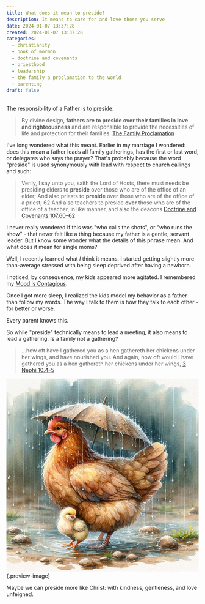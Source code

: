 ```yaml
---
title: What does it mean to preside?
description: It means to care for and love those you serve
date: 2024-01-07 13:37:28
created: 2024-01-07 13:37:28
categories:
  - christianity
  - book of mormon
  - doctrine and covenants
  - priesthood
  - leadership
  - the family a proclamation to the world
  - parenting
draft: false
---
```

The responsibility of a Father is to preside:

> By divine design, **fathers are to preside over their families in love and righteousness** and are responsible to provide the necessities of life and protection for their families.
> [The Family Proclamation](../scriptures/the-family-proclamation)

I've long wondered what this meant. Earlier in my marriage I wondered: does this mean a father leads all family gatherings, has the first or last word, or delegates who says the prayer? That's probably because the word "preside" is used synonymously with lead with respect to church callings and such:

> Verily, I say unto you, saith the Lord of Hosts, there must needs be presiding elders to **preside** over those who are of the office of an elder;  And also priests to **preside** over those who are of the office of a priest;  62 And also teachers to preside **over** those who are of the office of a teacher, in like manner, and also the deacons
> [Doctrine and Covenants 107.60–62](../scriptures/doctrine-and-covenants-107.60-62)

I never really wondered if this was "who calls the shots", or "who runs the show" - that never felt like a thing because my father is a gentle, servant leader. But I know some wonder what the details of this phrase mean. And what does it mean for single moms?

Well, I recently learned what *I* think it means. I started getting slightly more-than-average stressed with being sleep deprived after having a newborn. 

I noticed, by consequence, my kids appeared more agitated. I remembered my [Mood is Contagious](../posts/your-mood-is-contagious.md).

Once I got more sleep, I realized the kids model my behavior as a father than follow my words. The way I talk to them is how they talk to each other - for better or worse. 

Every parent knows this. 

So while "preside" technically means to lead a meeting, it also means to lead a gathering. Is a family not a gathering?

> ...how oft have I gathered you as a hen gathereth her chickens under her wings, and have nourished you. And again, how oft would I have gathered you as a hen gathereth her chickens under her wings,
> [3 Nephi 10.4–5](../scriptures/3-nephi-10.4-5)

![Shouldn't we preside more like this?](../img/dalle-water-color-a-mother-hen-with-a-chicken-under-her-wing-as-its-raining.jpeg){.preview-image}

Maybe we can preside more like Christ: with kindness, gentleness, and love unfeigned. 